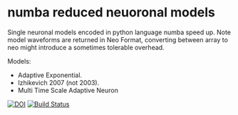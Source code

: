 # numba reduced neuoronal models
Single neuronal models encoded in python language numba speed up.
Note model waveforms are returned in Neo Format, converting between array to neo might introduce a sometimes tolerable overhead.

Models:
* Adaptive Exponential.
* Izhikevich 2007 (not 2003).
* Multi Time Scale Adaptive Neuron

[![DOI](https://zenodo.org/badge/304228004.svg)](https://zenodo.org/badge/latestdoi/304228004)
[![Build Status](https://circleci.com/gh/jit_hub/BluePyOpt.svg?style=svg)](https://app.circleci.com/pipelines/github/russelljjarvis/jit_hub/)
